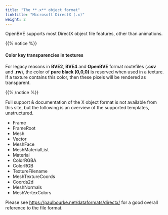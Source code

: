 ```yaml
---
title: "The **.x** object format"
linktitle: "Microsoft DirectX (.x)"
weight: 2
---
```



OpenBVE supports most DirectX object file features, other than animations.

{{% notice %}}

#### Color key transparencies in textures

For legacy reasons in **BVE2**, **BVE4** and **OpenBVE** format routefiles (**.csv** and **.rw**), the color of **pure black (0,0,0)** is reserved when used in a texture.
If a texture contains this color, then these pixels will be rendered as transparent.

{{% /notice %}}

Full support & documentation of the X object format is not available from this site, but the following is an overview of the supported templates, unstructured.

- Frame
- FrameRoot
- Mesh
- Vector
- MeshFace
- MeshMaterialList
- Material
- ColorRGBA
- ColorRGB
- TextureFilename
- MeshTextureCoords
- Coords2d
- MeshNormals
- MeshVertexColors

Please see <a href="https://paulbourke.net/dataformats/directx/">https://paulbourke.net/dataformats/directx/</a> for a good overall reference to the file format.
